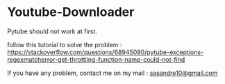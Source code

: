 # Youtube-Downloader

Pytube should not work at first.

follow this tutorial to solve the problem :
https://stackoverflow.com/questions/68945080/pytube-exceptions-regexmatcherror-get-throttling-function-name-could-not-find

If you have any problem,
contact me on my mail : sasandre10@gmail.com
